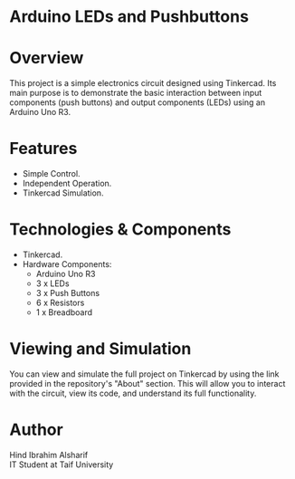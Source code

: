# Arduino LEDs and Pushbuttons

# Overview
This project is a simple electronics circuit designed using Tinkercad. Its main purpose is to demonstrate the basic interaction between input components (push buttons) and output components (LEDs) using an Arduino Uno R3.

# Features
- Simple Control.
- Independent Operation.
- Tinkercad Simulation.

# Technologies & Components
- Tinkercad.
- Hardware Components:
   - Arduino Uno R3
   - 3 x LEDs
   - 3 x Push Buttons
   - 6 x Resistors
   - 1 x Breadboard

# Viewing and Simulation
You can view and simulate the full project on Tinkercad by using the link provided in the repository's "About" section. This will allow you to interact with the circuit, view its code, and understand its full functionality.

# Author

Hind Ibrahim Alsharif  
IT Student at Taif University
